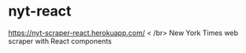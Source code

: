 # nyt-react
https://nyt-scraper-react.herokuapp.com/ < /br>
New York Times web scraper with React components
